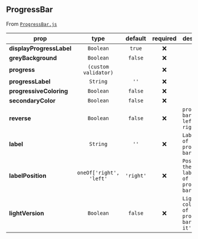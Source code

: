 
## ProgressBar

From [`ProgressBar.js`](ProgressBar.js)



prop | type | default | required | description
---- | :----: | :-------: | :--------: | -----------
**displayProgressLabel** | `Boolean` | `true` | :x: | 
**greyBackground** | `Boolean` | `false` | :x: | 
**progress** | `(custom validator)` |  | :x: | 
**progressLabel** | `String` | `''` | :x: | 
**progressiveColoring** | `Boolean` | `false` | :x: | 
**secondaryColor** | `Boolean` | `false` | :x: | 
**reverse** | `Boolean` | `false` | :x: | `progress bar from left to right`
**label** | `String` | `''` | :x: | `Label/title of the progress bar`
**labelPosition** | `oneOf['right', 'left'` | `'right'` | :x: | `Position of the label/title of the progress bar`
**lightVersion** | `Boolean` | `false` | :x: | `Lighter colouring of the progress bar and it's labels`






